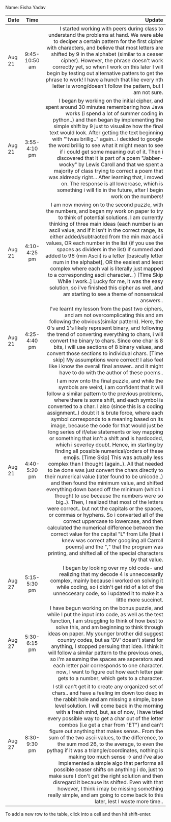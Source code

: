 Name: Eisha Yadav

| Date   |     Time      |                                                                                                                                                                                                                                                                                                                                                                                                                                                                                                                                                                                                                                                                                                                                                                                                                                                                                                                                                                                                                                                                                                                                                                                                                                                                                                                                                                                              Update |
|:-------|:-------------:|----------------------------------------------------------------------------------------------------------------------------------------------------------------------------------------------------------------------------------------------------------------------------------------------------------------------------------------------------------------------------------------------------------------------------------------------------------------------------------------------------------------------------------------------------------------------------------------------------------------------------------------------------------------------------------------------------------------------------------------------------------------------------------------------------------------------------------------------------------------------------------------------------------------------------------------------------------------------------------------------------------------------------------------------------------------------------------------------------------------------------------------------------------------------------------------------------------------------------------------------------------------------------------------------------------------------------------------------------------------------------------------------------:|
| Aug 21 | 9:45-10:50 am |                                                                                                                                                                                                                                                                                                                                                                                                                                                                                                                                                                                                                                                                                                                                                                                                                                                                                I started working with peers during class to understand the problems at hand. We were able to deciper a certain pattern for the first cipher with characters, and believe that most letters are shifted by 9 in the alphabet (similar to a ceaser cipher). However, the phrase doesn't work correctly yet, so when I work on this later I will begin by testing out alternative patters to get the phrase to work! I have a hunch that like every nth letter is wrong/doesn't follow the pattern, but I am not sure. |
| Aug 21 | 3:55-4:10 pm  |                                                                                                                                               I began by                                                                                                                                                                                                                                                                                                                                                                                                                                                                                                 working on the initial cipher, and spent around 30 minutes remembering how Java works (i spend a lot of summer coding in python..) and then began by implementing the simple shift by 9 just to visualize how the final text would look. After getting the text beginning with "'twas brillig.." again.. i decided to google the word brillig to see what it might mean to see if i could get some meaning out of it. Then i discovered that it is part of a poem "Jabber-wocky" by Lewis Caroll and that we spent a majority of class trying to correct a poem that was aldready right... After learning that, i moved on. The response is all lowercase, which is something i will fix in the future, after I begin work on the numbers! |
| Aug 21 | 4:10-4:25 pm  |                                                                                                                                                                                                                                                                                                                                                                                                                                                                                                                                                                                                                                    I am now moving on to the second puzzle, with the numbers, and began my work on paper to try to think of potential solutions. I am currently thinking of three main ideas (each number is an ascii value, and if it isn't in the correct range, its either added/subtracted from the min max ascii values, OR each number in the list (if you use the spaces as dividers in the list) if summed and added to 96 (min Ascii) is a letter [basically letter num in the alphabet], OR the easiest and least complex where each val is literally just mapped to a corresponding ascii character.. ) [Time Skip While I work..] Lucky for me, it was the easy solution, so i've finished this cipher as well, and am starting to see a theme of nonsensical answers.. |
| Aug 21 | 4:25-4:40 pm  |                                                                                                                                                                                                                                                                                                                                                                                                                                                                                                                                                                                                                                                                                                                                                                                                                                               I've learnt my lesson from the past two ciphers, and am not overcomplicating this and am following the obvious(similar pattern). Here, the 0's and 1's likely represent binary, and following the trend of converting everything to chars, i will convert the binary to chars. Since one char is 8 bits, i will use sections of 8 binary values, and convert those sections to individual chars. [Time skip] My assumptions were correct! I also feel like i know the overall final answer.. and it might have to do with the author of these poems.. |
| Aug 21 | 4:40-5:20 pm  | I am now onto the final puzzle, and while the symbols are weird, i am confident that it will follow a similar pattern to the previous problems, where there is some shift, and each symbol is converted to a char. I also (since this is a coding assignment..) doubt it is brute force, where each symbol corresponds to a meaning based on its image, because the code for that would just be long series of if/else statements or key mapping or something that isn't a shift and is hardcoded, which i severley doubt. Hence, im starting by finding all possible numerical/orders of these emojis. [Time Skip] This was actually less complex than I thought (again..). All that needed to be done was just convert the chars directly to their numerical value (later found to be unicode..) and then found the minimum value, and shifted everything down based off the minimum (which i thought to use because the numbers were so big..). Then, I realized that most of the letters were correct.. but not the capitals or the spaces, or commas or hyphens. So i converted all of the correct uppercase to lowercase, and then calculated the numerical difference between the correct value for the capital "L" from Life [that i knew was correct after googling all Carroll poems] and the "," that the program was printing, and shifted all of the special characters by that value. |
| Aug 27 | 5:15-5:30 pm  |                                                                                                                                                                                                                                                                                                                                                                                                                                                                                                                                                                                                                                                                                                                                                                                                                                                                                                                                                                                                                                                                                                                                          I began by looking over my old code- and realizing that my decode 4 is unneccesarily complex, mainly because i worked on solving it while coding, so i didn't get rid of a lot of the unneccesary code, so i updated it to make it a little more succinct. |
| Aug 27 | 5:30-6:15 pm  |                                                                                                                                                                                                                                                                                                                                                                                                                                                                                                                                                                                                                                                                                                                                                                                                      I have begun working on the bonus puzzle, and while I put the input into code, as well as the test function, I am struggling to think of how best to solve this, and am beginning to think through ideas on paper. My younger brother did suggest country codes, but as 'DV' doesn't stand for anything, I stopped persuing that idea. I think it will follow a similar pattern to the previous ones, so i'm assuming the spaces are seperators and each letter pair corresponds to one character. now, I want to figure out how each letter pair gets to a number, which gets to a character. |
| Aug 27 | 8:30-9:30 pm  |                                                                                                                                                                                                                                                                                                                                                                                                                                                                              I still can't get it to create any organized set of chars.. and have a feeling im down too deep in the rabbit hole and am missing a simple, base level solution. I will come back in the morning with a fresh mind, but, as of now, I have tried every possible way to get a char out of the letter combos (i.e get a char from "ET") and can't figure out anything that makes sense.. From the sum of the two ascii values, to the difference, to the sum mod 26, to the average, to even the pythag if it was a triangle/coordinates, nothing is making too much sense -> and i've also implemented a simple algo that performs all possible ceaser shifts on anything i do, just to make sure I don't get the right solution and then disregard it because its shifted. Even with that however, I think i may be missing something really simple, and am going to come back to this later, lest I waste more time.. |


To add a new row to the table, click into a cell and then hit shift-enter.